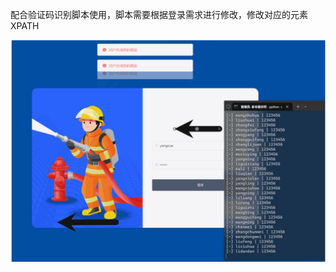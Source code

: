 配合验证码识别脚本使用，脚本需要根据登录需求进行修改，修改对应的元素XPATH



![photo_2025711121445](https://raw.githubusercontent.com/gh0stNinja/images/main/photo_2025711121445.gif)